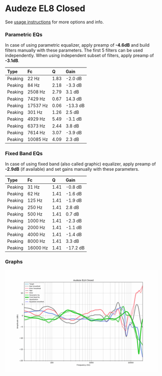 # Audeze EL8 Closed
See [usage instructions](https://github.com/jaakkopasanen/AutoEq#usage) for more options and info.

### Parametric EQs
In case of using parametric equalizer, apply preamp of **-4.6dB** and build filters manually
with these parameters. The first 5 filters can be used independently.
When using independent subset of filters, apply preamp of **-3.1dB**.

| Type    | Fc       |    Q | Gain     |
|:--------|:---------|:-----|:---------|
| Peaking | 22 Hz    | 1.83 | -2.0 dB  |
| Peaking | 84 Hz    | 2.18 | -3.3 dB  |
| Peaking | 2508 Hz  | 2.79 | 3.1 dB   |
| Peaking | 7429 Hz  | 0.67 | 14.3 dB  |
| Peaking | 17537 Hz | 0.06 | -13.3 dB |
| Peaking | 301 Hz   | 1.26 | 2.5 dB   |
| Peaking | 4929 Hz  | 5.49 | -3.1 dB  |
| Peaking | 6373 Hz  | 2.44 | 3.8 dB   |
| Peaking | 7614 Hz  | 3.07 | -3.9 dB  |
| Peaking | 10085 Hz | 4.09 | 2.3 dB   |

### Fixed Band EQs
In case of using fixed band (also called graphic) equalizer, apply preamp of **-2.9dB**
(if available) and set gains manually with these parameters.

| Type    | Fc       |    Q | Gain     |
|:--------|:---------|:-----|:---------|
| Peaking | 31 Hz    | 1.41 | -0.8 dB  |
| Peaking | 62 Hz    | 1.41 | -1.6 dB  |
| Peaking | 125 Hz   | 1.41 | -1.9 dB  |
| Peaking | 250 Hz   | 1.41 | 2.8 dB   |
| Peaking | 500 Hz   | 1.41 | 0.7 dB   |
| Peaking | 1000 Hz  | 1.41 | -2.3 dB  |
| Peaking | 2000 Hz  | 1.41 | -1.1 dB  |
| Peaking | 4000 Hz  | 1.41 | -1.4 dB  |
| Peaking | 8000 Hz  | 1.41 | 3.3 dB   |
| Peaking | 16000 Hz | 1.41 | -17.2 dB |

### Graphs
![](./Audeze%20EL8%20Closed.png)